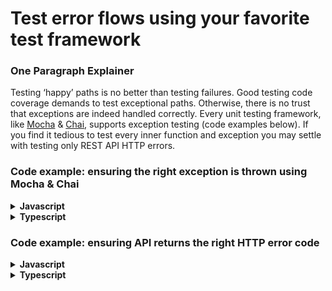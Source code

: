 # Test error flows using your favorite test framework

### One Paragraph Explainer

Testing ‘happy’ paths is no better than testing failures. Good testing code coverage demands to test exceptional paths. Otherwise, there is no trust that exceptions are indeed handled correctly. Every unit testing framework, like [Mocha](https://mochajs.org/) & [Chai](http://chaijs.com/), supports exception testing (code examples below). If you find it tedious to test every inner function and exception you may settle with testing only REST API HTTP errors.

### Code example: ensuring the right exception is thrown using Mocha & Chai

<details>
<summary><strong>Javascript</strong></summary>

```javascript
describe("Facebook chat", () => {
  it("Notifies on new chat message", () => {
    var chatService = new chatService();
    chatService.participants = getDisconnectedParticipants();
    expect(chatService.sendMessage.bind({ message: "Hi" })).to.throw(ConnectionError);
  });
});
```
</details>

<details>
<summary><strong>Typescript</strong></summary>

```typescript
describe("Facebook chat", () => {
  it("Notifies on new chat message", () => {
    const chatService = new chatService();
    chatService.participants = getDisconnectedParticipants();
    expect(chatService.sendMessage.bind({ message: "Hi" })).to.throw(ConnectionError);
  });
});
```
</details>

### Code example: ensuring API returns the right HTTP error code

<details>
<summary><strong>Javascript</strong></summary>

```javascript
it("Creates new Facebook group", (done) => {
  var invalidGroupInfo = {};
  httpRequest({
    method: 'POST',
    uri: "facebook.com/api/groups",
    resolveWithFullResponse: true,
    body: invalidGroupInfo,
    json: true
  }).then((response) => {
    // if we were to execute the code in this block, no error was thrown in the operation above
  }).catch((response) => {
    expect(400).to.equal(response.statusCode);
    done();
  });
});
```
</details>

<details>
<summary><strong>Typescript</strong></summary>

```typescript
it("Creates new Facebook group", async () => {
  let invalidGroupInfo = {};
  try {
    const response = await httpRequest({
      method: 'POST',
      uri: "facebook.com/api/groups",
      resolveWithFullResponse: true,
      body: invalidGroupInfo,
      json: true
    })
    // if we were to execute the code in this block, no error was thrown in the operation above
    expect.fail('The request should have failed')
  } catch(response) {
    expect(400).to.equal(response.statusCode);
  }
});
```
</details>